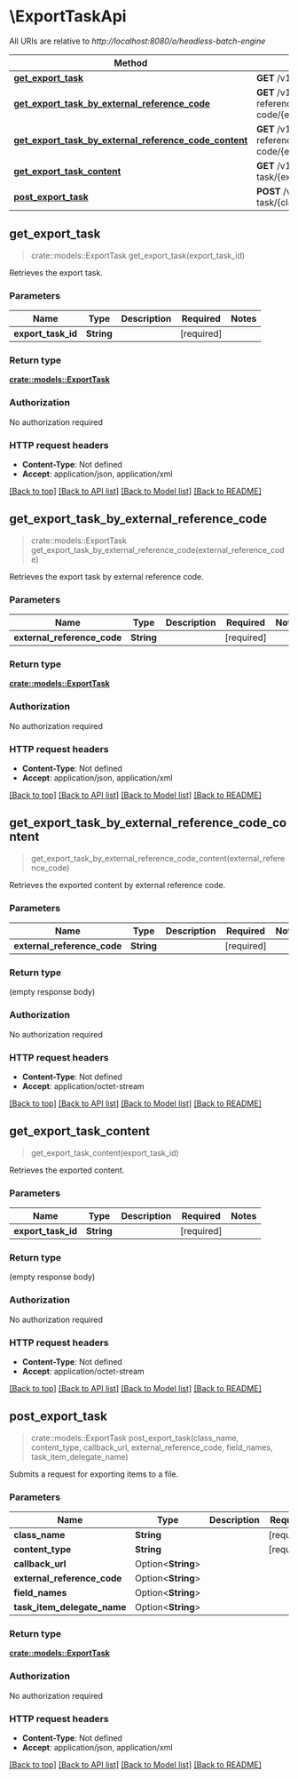# \ExportTaskApi

All URIs are relative to *http://localhost:8080/o/headless-batch-engine*

Method | HTTP request | Description
------------- | ------------- | -------------
[**get_export_task**](ExportTaskApi.md#get_export_task) | **GET** /v1.0/export-task/{exportTaskId} | 
[**get_export_task_by_external_reference_code**](ExportTaskApi.md#get_export_task_by_external_reference_code) | **GET** /v1.0/export-task/by-external-reference-code/{externalReferenceCode} | 
[**get_export_task_by_external_reference_code_content**](ExportTaskApi.md#get_export_task_by_external_reference_code_content) | **GET** /v1.0/export-task/by-external-reference-code/{externalReferenceCode}/content | 
[**get_export_task_content**](ExportTaskApi.md#get_export_task_content) | **GET** /v1.0/export-task/{exportTaskId}/content | 
[**post_export_task**](ExportTaskApi.md#post_export_task) | **POST** /v1.0/export-task/{className}/{contentType} | 



## get_export_task

> crate::models::ExportTask get_export_task(export_task_id)


Retrieves the export task.

### Parameters


Name | Type | Description  | Required | Notes
------------- | ------------- | ------------- | ------------- | -------------
**export_task_id** | **String** |  | [required] |

### Return type

[**crate::models::ExportTask**](ExportTask.md)

### Authorization

No authorization required

### HTTP request headers

- **Content-Type**: Not defined
- **Accept**: application/json, application/xml

[[Back to top]](#) [[Back to API list]](../README.md#documentation-for-api-endpoints) [[Back to Model list]](../README.md#documentation-for-models) [[Back to README]](../README.md)


## get_export_task_by_external_reference_code

> crate::models::ExportTask get_export_task_by_external_reference_code(external_reference_code)


Retrieves the export task by external reference code.

### Parameters


Name | Type | Description  | Required | Notes
------------- | ------------- | ------------- | ------------- | -------------
**external_reference_code** | **String** |  | [required] |

### Return type

[**crate::models::ExportTask**](ExportTask.md)

### Authorization

No authorization required

### HTTP request headers

- **Content-Type**: Not defined
- **Accept**: application/json, application/xml

[[Back to top]](#) [[Back to API list]](../README.md#documentation-for-api-endpoints) [[Back to Model list]](../README.md#documentation-for-models) [[Back to README]](../README.md)


## get_export_task_by_external_reference_code_content

> get_export_task_by_external_reference_code_content(external_reference_code)


Retrieves the exported content by external reference code.

### Parameters


Name | Type | Description  | Required | Notes
------------- | ------------- | ------------- | ------------- | -------------
**external_reference_code** | **String** |  | [required] |

### Return type

 (empty response body)

### Authorization

No authorization required

### HTTP request headers

- **Content-Type**: Not defined
- **Accept**: application/octet-stream

[[Back to top]](#) [[Back to API list]](../README.md#documentation-for-api-endpoints) [[Back to Model list]](../README.md#documentation-for-models) [[Back to README]](../README.md)


## get_export_task_content

> get_export_task_content(export_task_id)


Retrieves the exported content.

### Parameters


Name | Type | Description  | Required | Notes
------------- | ------------- | ------------- | ------------- | -------------
**export_task_id** | **String** |  | [required] |

### Return type

 (empty response body)

### Authorization

No authorization required

### HTTP request headers

- **Content-Type**: Not defined
- **Accept**: application/octet-stream

[[Back to top]](#) [[Back to API list]](../README.md#documentation-for-api-endpoints) [[Back to Model list]](../README.md#documentation-for-models) [[Back to README]](../README.md)


## post_export_task

> crate::models::ExportTask post_export_task(class_name, content_type, callback_url, external_reference_code, field_names, task_item_delegate_name)


Submits a request for exporting items to a file.

### Parameters


Name | Type | Description  | Required | Notes
------------- | ------------- | ------------- | ------------- | -------------
**class_name** | **String** |  | [required] |
**content_type** | **String** |  | [required] |
**callback_url** | Option<**String**> |  |  |
**external_reference_code** | Option<**String**> |  |  |
**field_names** | Option<**String**> |  |  |
**task_item_delegate_name** | Option<**String**> |  |  |

### Return type

[**crate::models::ExportTask**](ExportTask.md)

### Authorization

No authorization required

### HTTP request headers

- **Content-Type**: Not defined
- **Accept**: application/json, application/xml

[[Back to top]](#) [[Back to API list]](../README.md#documentation-for-api-endpoints) [[Back to Model list]](../README.md#documentation-for-models) [[Back to README]](../README.md)

